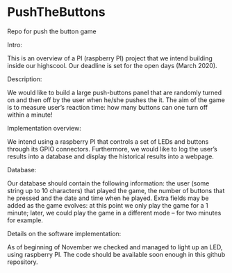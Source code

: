 # PushTheButtons
Repo for push the button game

Intro:

This is an overview of a PI (raspberry PI) project that we intend building inside our highscool. 
Our deadline is set for the open days (March 2020).


Description:

We would like to build a large push-buttons panel that are randomly turned on and then off by the user when he/she pushes the it.
The aim of the game is to measure user’s reaction time: how many buttons can one turn off within a minute!


Implementation overview:

We intend using a raspberry PI that controls a set of LEDs and buttons through its GPIO connectors. Furthermore, we would like to log the user’s results into a database and display the historical results into a webpage. 


Database:

Our database should contain the following information: the user (some string up to 10 characters) that played the game, the number of buttons that he pressed and the date and time when he played. 
Extra fields may be added as the game evolves: at this point we only play the game for a 1 minute; later, we could play the game in a different mode – for two minutes for example. 


Details on the software implementation:

As of beginning of November we checked and managed to light up an LED, using raspberry PI. The code should be available soon enough in this github repository.

